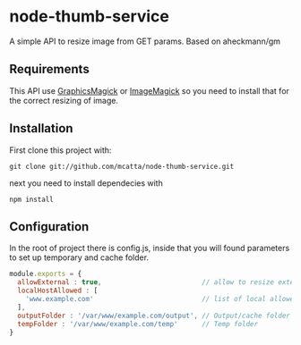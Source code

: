 # node-thumb-service
A simple API to resize image from GET params. Based on aheckmann/gm

## Requirements
This API use [GraphicsMagick](http://www.graphicsmagick.org/) or [ImageMagick](http://www.imagemagick.org/) so you need to install that for the correct resizing of image.

## Installation
First clone this project with:
    
    git clone git://github.com/mcatta/node-thumb-service.git

next you need to install dependecies with

    npm install

## Configuration
In the root of project there is config.js, inside that you will found parameters to set up temporary and cache folder.

```js
module.exports = {
  allowExternal : true,                         // allow to resize external folder
  localHostAllowed : [  
    'www.example.com'                           // list of local allowed host (need allowExternal false)
  ],
  outputFolder : '/var/www/example.com/output', // Output/cache folder
  tempFolder : '/var/www/example.com/temp'      // Temp folder
}
```
